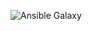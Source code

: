 
![Ansible Galaxy](https://github.com/BasisTI/ansible_kubetools/workflows/Ansible%20Galaxy/badge.svg)
